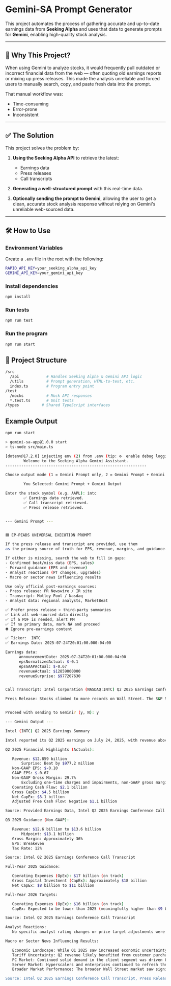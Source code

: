 # Gemini-SA Prompt Generator

This project automates the process of gathering accurate and up-to-date earnings data from **Seeking Alpha** and uses that data to generate prompts for **Gemini**, enabling high-quality stock analysis.

---

## 🚀 Why This Project?

When using Gemini to analyze stocks, it would frequently pull outdated or incorrect financial data from the web — often quoting old earnings reports or mixing up press releases. This made the analysis unreliable and forced users to manually search, copy, and paste fresh data into the prompt.

That manual workflow was:
- Time-consuming
- Error-prone
- Inconsistent

---

## ✅ The Solution

This project solves the problem by:

1. **Using the Seeking Alpha API** to retrieve the latest:
   - Earnings data
   - Press releases
   - Call transcripts

2. **Generating a well-structured prompt** with this real-time data.

3. **Optionally sending the prompt to Gemini**, allowing the user to get a clean, accurate stock analysis response without relying on Gemini's unreliable web-sourced data.

---

## 🛠️ How to Use

### Environment Variables
Create a `.env` file in the root with the following:
```bash
RAPID_API_KEY=your_seeking_alpha_api_key
GEMINI_API_KEY=your_gemini_api_key
```

### Install dependencies
```bash
npm install
```
### Run tests
```bash
npm run test
```
### Run the program
```bash
npm run start
```
## 📁 Project Structure
```bash
/src
  /api            # Handles Seeking Alpha & Gemini API logic
  /utils          # Prompt generation, HTML-to-text, etc.
  index.ts        # Program entry point
/test
  /mocks          # Mock API responses
  *.test.ts       # Unit tests
/types          # Shared TypeScript interfaces
```
## Example Output
```bash
npm run start

> gemini-sa-app@1.0.0 start
> ts-node src/main.ts

[dotenv@17.2.0] injecting env (2) from .env (tip: ⚙️  enable debug logging with { debug: true })
        Welcome to the Seeking Alpha Gemini Assistant.
--------------------------------------------------------------

Choose output mode (1 = Gemini Prompt only, 2 = Gemini Prompt + Gemini Output): 2

        You Selected: Gemini Prompt + Gemini Output

Enter the stock symbol (e.g. AAPL): intc
        ✅ Earnings data retrieved.
        ✅ Call transcript retrieved.
        ✅ Press release retrieved.


--- Gemini Prompt ---


🟦 EP‑PEADS UNIVERSAL EXECUTION PROMPT

If the press release and transcript are provided, use them
as the primary source of truth for EPS, revenue, margins, and guidance.

If either is missing, search the web to fill in gaps:
- Confirmed beat/miss data (EPS, sales)
- Forward guidance (EPS and revenue)
- Analyst reactions (PT changes, upgrades)
- Macro or sector news influencing results

Use only official post‑earnings sources:
- Press release: PR Newswire / IR site
- Transcript: Motley Fool / Nasdaq
- Analyst data: regional analysts, MarketBeat

✅ Prefer press release > third‑party summaries
✅ Link all web‑sourced data directly
✅ If a PDF is needed, alert PM
✅ If no primary data, mark NA and proceed
⛔ Ignore pre‑earnings content

✅ Ticker:  INTC
✅ Earnings Date: 2025-07-24T20:01:00.000-04:00

Earnings data:
      announcementDate: 2025-07-24T20:01:00.000-04:00
      epsNormalizedActual: $-0.1
      epsGAAPActual: $-0.67
      revenueActual: $12859000000
      revenueSurprise: $977207630


Call Transcript: Intel Corporation (NASDAQ:INTC) Q2 2025 Earnings Conference Call July 24, 2025 5:00 PM ET Company Participants David A. Zinsner - Executive VP & CFO John William Pitzer - Corporate Vice President of Corporate Planning & Investor Relations Lip-Bu Tan - CEO & Director Conference Call Participants Aaron Christopher Rakers - Wells Fargo Securities, LLC, Research Division Benjamin Alexander Reitzes - Melius Research LLC Joseph Lawrence Moore - Morgan Stanley, Research Division Ross Clark Seymore - Deutsche Bank AG, Research Division Stacy Aaron Rasgon - Sanford C. Bernstein & Co., LLC., Research Division Timothy Michael Arcuri - UBS Investment Bank, Research Division Vivek Arya - BofA Securities, Research Division William Stein - Truist Securities, Inc., Research Division Operator Thank you for standing by, and welcome to Intel Corporation's Second Quarter 2025 Earnings Conference Call. [Operator Instructions] As a reminder, today's program is being recorded. And now I'd like to introduce your host for today's program, Mr. John Pitzer, Vice President, Investor Relations. Please go ahead, sir. John William Pitzer Thank you, Jonathan, and good afternoon to everyone joining us today. By now, you should have received a copy of the Q2 earnings release and earnings presentation, both of which are available...

Press Release: Stocks climbed to more records on Wall Street. The S&P 500 rose 0.4% Friday, setting an all-time high for the fifth time this week. The Dow Jones Industrial Average rose 0.5%, and the Nasdaq composite added 0.2% to its own record set the day before. Deckers helped lead the way with a gain of 11.3%. The company behind Ugg boots and Hoka shoes reported stronger profit and revenue than analysts expected. That helped offset a sharp drop for Intel (INTC), which sank 8.5% after saying it would cut thousands of jobs as it tries to turn around its struggling fortunes. On Friday: The S&P 500 rose 25.29 points, or 0.4%, to 6,388.64. The Dow Jones Industrial Average rose 208.01 points, or 0.5%, to 44,901.92. The Nasdaq composite rose 50.36 points, or 0.2%, to 21,108.32. The Russell 2000 index of smaller companies rose 8.94 points, or 0.4%, to 2,261.07. For the week: The S&P 500 is up 91.85 points, or 1.5%. The Dow is up 559.73 points, or 1.3%. The Nasdaq is up 212.66 points, or 1%. The Russell 2000 is up 21.06 points, or 0.9%. For the year: The S&P 500 is up 507.01 points, or 8.6%. The Dow is...


Proceed with sending to Gemini? (y, N): y

--- Gemini Output ---

Intel (INTC) Q2 2025 Earnings Summary

Intel reported its Q2 2025 earnings on July 24, 2025, with revenue above the high end of its guidance, driven by strong demand across client and data center segments. Headline profitability was impacted by one-time items and impairments, but underlying operating performance showed improvement.

Q2 2025 Financial Highlights (Actuals):

   Revenue: $12.859 billion
       Surprise: Beat by $977.2 million
   Non-GAAP EPS: $-0.10
   GAAP EPS: $-0.67
   Non-GAAP Gross Margin: 29.7%
       Excluding one-time charges and impairments, non-GAAP gross margin would have been 37.5%, and non-GAAP EPS would have been $0.10.
   Operating Cash Flow: $2.1 billion
   Gross CapEx: $4.5 billion
   Net CapEx: $3.1 billion
   Adjusted Free Cash Flow: Negative $1.1 billion

Source: Provided Earnings Data, Intel Q2 2025 Earnings Conference Call Transcript

Q3 2025 Guidance (Non-GAAP):

   Revenue: $12.6 billion to $13.6 billion
       Midpoint: $13.1 billion
   Gross Margin: Approximately 36%
   EPS: Breakeven
   Tax Rate: 12%

Source: Intel Q2 2025 Earnings Conference Call Transcript

Full-Year 2025 Guidance:

   Operating Expenses (OpEx): $17 billion (on track)
   Gross Capital Investment (CapEx): Approximately $18 billion
   Net CapEx: $8 billion to $11 billion

Full-Year 2026 Targets:

   Operating Expenses (OpEx): $16 billion (on track)
   CapEx: Expected to be lower than 2025 (meaningfully higher than $9 billion, but less than $18 billion) 

Source: Intel Q2 2025 Earnings Conference Call Transcript

Analyst Reactions:
   No specific analyst rating changes or price target adjustments were mentioned in the provided press release or transcript. (NA)

Macro or Sector News Influencing Results:

   Economic Landscape: While Q1 2025 saw increased economic uncertainty due to shifting trade policies, persistent inflation, and regulatory risks, Q2 markets "largely functioned normally," allowing fundamental demand drivers to manifest.
   Tariff Uncertainty: Q2 revenue likely benefited from customer purchasing behavior to mitigate tariff uncertainty, although the exact quantification remains difficult.
   PC Market: Continued solid demand in the client segment was driven by the end of service for Windows 10 and the aging COVID-era installed base. AI PCs are also growing as a percentage of the mix.
   Server Market: Hyperscalers and enterprises continued to refresh their CPU installed base to leverage newer, more performance-per-watt efficient products.
   Broader Market Performance: The broader Wall Street market saw significant gains, with the S&P 500, Dow Jones Industrial Average, and Nasdaq composite reaching new all-time highs during the week of Intel's earnings, reflecting a generally positive market sentiment.

Source: Intel Q2 2025 Earnings Conference Call Transcript, Press Release
```

